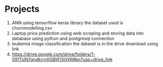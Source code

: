 # Projects
1) ANN using tensorflow keras library the dataset used is churnmodelling.csv
2) Laptop price prediction using web scraping and storing data into database using python and postgresql connection
3) leukemia image classification the dataset is in the drive download using link
4) https://drive.google.com/drive/folders/1-091TsIN7qndkrrn0GBljFi5jVt9j6kn?usp=drive_link

